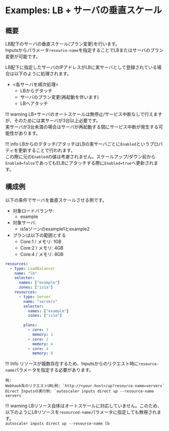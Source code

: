 # Examples: LB + サーバの垂直スケール

## 概要

LB配下のサーバの垂直スケール(プラン変更)を行います。  
Inputsからパラメータ`resource-name`を指定することでLBまたはサーバのプラン変更が可能です。  

LB配下に指定したサーバのIPアドレスがLBに実サーバとして登録されている場合は以下のように処理されます。  

- &lt;各サーバを順次処理&gt;
    - LBからデタッチ
    - サーバのプラン変更(再起動を伴います)   
    - LBへアタッチ

!!! warning
    LB+サーバのオートスケールは無停止/サービス中断なしで行えますが、そのためには実サーバが3台以上必要です。  
    実サーバが3台未満の場合はサーバが再起動する間にサービス中断が発生する可能性があります。

!!! info
    LBからのデタッチ/アタッチはLBの実サーバごとに`Enabled`というプロパティを更新することで行われます。  
    この際に元の`Enabled`の値は考慮されません。スケールアップ/ダウン前から`Enabled=false`であってもELBにアタッチする際に`Enabled=true`へ更新されます。  

## 構成例

以下の条件でサーバを垂直スケールさせる例です。

- 対象ロードバランサ:
    - example
- 対象サーバ:
    - is1aゾーンのexample1とexample2
- プランは以下の範囲とする
    - Core:1 / メモリ:  1GB
    - Core:2 / メモリ:  4GB
    - Core:4 / メモリ:  8GB

```yaml
resources:
  - type: LoadBalancer
    name: "lb"
    selector:
      names: ["example"]
      zones: ["is1a"]
    resources:
      - type: Server
        name: "servers"
        selector:
          names: ["example"] 
          zones: ["is1a"]
          
        plans:
          - core: 1
            memory: 1
          - core: 2
            memory: 4
          - core: 4
            memory: 8
```

!!! Info
    リソースが複数存在するため、Inputsからのリクエスト時に`resource-name`パラメータを指定する必要があります。  
    
    例:  
    Webhook系のリクエストURL例: `http://<your-host>/up?resource-name=servers`  
    Direct Inputsの実行例: `autoscaler inputs direct up --resource-name servers`  

!!! warning
    LBリソース自体はオートスケールに対応していません。このため、以下のようにLBリソースを`resourced-name`パラメータに指定しても無視されます。  
    `autoscaler inputs direct up --resource-name lb`  